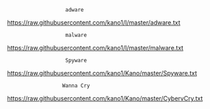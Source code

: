                        adware

https://raw.githubusercontent.com/kano1/I/master/adware.txt

                       malware

https://raw.githubusercontent.com/kano1/I/master/malware.txt

                       Spyware

https://raw.githubusercontent.com/kano1/Kano/master/Spyware.txt

                      Wanna Cry

https://raw.githubusercontent.com/kano1/Kano/master/CybervCry.txt
